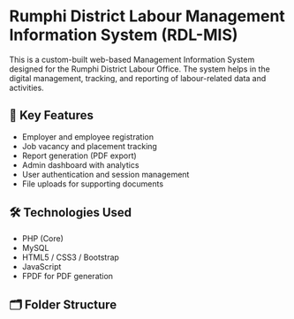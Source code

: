 # Rumphi District Labour Management Information System (RDL-MIS)

This is a custom-built web-based Management Information System designed for the Rumphi District Labour Office. The system helps in the digital management, tracking, and reporting of labour-related data and activities.

## 🔧 Key Features

- Employer and employee registration
- Job vacancy and placement tracking
- Report generation (PDF export)
- Admin dashboard with analytics
- User authentication and session management
- File uploads for supporting documents

## 🛠️ Technologies Used

- PHP (Core)
- MySQL
- HTML5 / CSS3 / Bootstrap
- JavaScript
- FPDF for PDF generation

## 🗂️ Folder Structure

